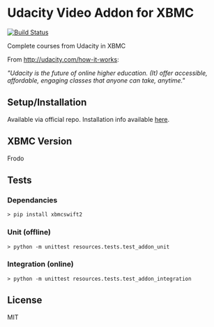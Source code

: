 Udacity Video Addon for XBMC
======================

[![Build Status](https://travis-ci.org/lextoumbourou/plugin.video.udacity.png?branch=master)](https://travis-ci.org/lextoumbourou/plugin.video.udacity)

Complete courses from Udacity in XBMC

From http://udacity.com/how-it-works:

*"Udacity is the future of online higher education. (It) offer accessible, affordable, engaging classes that anyone can take, anytime."*

## Setup/Installation

Available via official repo. Installation info available [here](http://wiki.xbmc.org/index.php?title=Add-ons).

## XBMC Version

Frodo

## Tests

### Dependancies

    > pip install xbmcswift2

### Unit (offline)

    > python -m unittest resources.tests.test_addon_unit

### Integration (online)

    > python -m unittest resources.tests.test_addon_integration

## License

MIT
